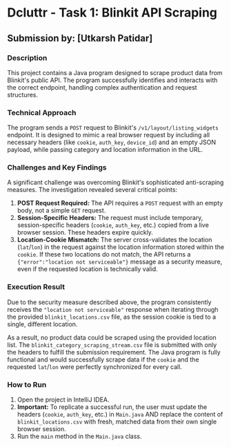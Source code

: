 # Dcluttr - Task 1: Blinkit API Scraping

## Submission by: [Utkarsh Patidar]

### Description
This project contains a Java program designed to scrape product data from Blinkit's public API. The program successfully identifies and interacts with the correct endpoint, handling complex authentication and request structures.

### Technical Approach 
The program sends a `POST` request to Blinkit's `/v1/layout/listing_widgets` endpoint. It is designed to mimic a real browser request by including all necessary headers (like `cookie`, `auth_key`, `device_id`) and an empty JSON payload, while passing category and location information in the URL.

### Challenges and Key Findings
A significant challenge was overcoming Blinkit's sophisticated anti-scraping measures. The investigation revealed several critical points:

1.  **POST Request Required:** The API requires a `POST` request with an empty body, not a simple `GET` request.
2.  **Session-Specific Headers:** The request must include temporary, session-specific headers (`cookie`, `auth_key`, etc.) copied from a live browser session. These headers expire quickly.
3.  **Location-Cookie Mismatch:** The server cross-validates the location (`lat`/`lon`) in the request against the location information stored within the `cookie`. If these two locations do not match, the API returns a `{"error":"location not serviceable"}` message as a security measure, even if the requested location is technically valid.

### Execution Result 
Due to the security measure described above, the program consistently receives the `"location not serviceable"` response when iterating through the provided `blinkit_locations.csv` file, as the session cookie is tied to a single, different location.

As a result, no product data could be scraped using the provided location list. The `blinkit_category_scraping_stream.csv` file is submitted with only the headers to fulfill the submission requirement. The Java program is fully functional and would successfully scrape data if the `cookie` and the requested `lat`/`lon` were perfectly synchronized for every call.

### How to Run 
1.  Open the project in IntelliJ IDEA.
2.  **Important:** To replicate a successful run, the user must update the headers (`cookie`, `auth_key`, etc.) in `Main.java` AND replace the content of `blinkit_locations.csv` with fresh, matched data from their own single browser session.
3.  Run the `main` method in the `Main.java` class.
